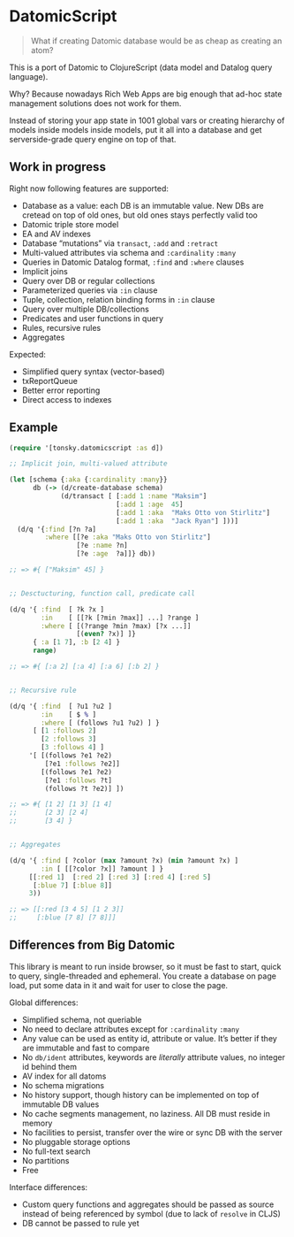 # DatomicScript

> What if creating Datomic database would be as cheap as creating an atom?

This is a port of Datomic to ClojureScript (data model and Datalog query language).

Why? Because nowadays Rich Web Apps are big enough that ad-hoc state management solutions does not work for them.

Instead of storing your app state in 1001 global vars or creating hierarchy of models inside models inside models, put it all into a database and get serverside-grade query engine on top of that.

## Work in progress

Right now following features are supported:

* Database as a value: each DB is an immutable value. New DBs are cretead on top of old ones, but old ones stays perfectly valid too
* Datomic triple store model
* EA and AV indexes
* Database “mutations” via `transact`, `:add` and `:retract`
* Multi-valued attributes via schema and `:cardinality` `:many`
* Queries in Datomic Datalog format, `:find` and `:where` clauses
* Implicit joins
* Query over DB or regular collections
* Parameterized queries via `:in` clause
* Tuple, collection, relation binding forms in `:in` clause
* Query over multiple DB/collections
* Predicates and user functions in query
* Rules, recursive rules
* Aggregates

Expected:

* Simplified query syntax (vector-based)
* txReportQueue
* Better error reporting
* Direct access to indexes

## Example

```clj
(require '[tonsky.datomicscript :as d])

;; Implicit join, multi-valued attribute

(let [schema {:aka {:cardinality :many}}
      db (-> (d/create-database schema)
             (d/transact [ [:add 1 :name "Maksim"]
                           [:add 1 :age  45]
                           [:add 1 :aka  "Maks Otto von Stirlitz"]
                           [:add 1 :aka  "Jack Ryan"] ]))]
  (d/q '{:find [?n ?a]
         :where [[?e :aka "Maks Otto von Stirlitz"]
                 [?e :name ?n]
                 [?e :age  ?a]]} db))

;; => #{ ["Maksim" 45] }


;; Desctucturing, function call, predicate call

(d/q '{ :find  [ ?k ?x ]
        :in    [ [[?k [?min ?max]] ...] ?range ]
        :where [ [(?range ?min ?max) [?x ...]]
                 [(even? ?x)] ]}
      { :a [1 7], :b [2 4] }
      range)

;; => #{ [:a 2] [:a 4] [:a 6] [:b 2] }


;; Recursive rule

(d/q '{ :find  [ ?u1 ?u2 ]
        :in    [ $ % ]
        :where [ (follows ?u1 ?u2) ] }
      [ [1 :follows 2]
        [2 :follows 3]
        [3 :follows 4] ]
     '[ [(follows ?e1 ?e2)
         [?e1 :follows ?e2]]
        [(follows ?e1 ?e2)
         [?e1 :follows ?t]
         (follows ?t ?e2)] ])

;; => #{ [1 2] [1 3] [1 4]
;;       [2 3] [2 4]
;;       [3 4] }


;; Aggregates

(d/q '{ :find [ ?color (max ?amount ?x) (min ?amount ?x) ]
        :in [ [[?color ?x]] ?amount ] }
     [[:red 1]  [:red 2] [:red 3] [:red 4] [:red 5]
      [:blue 7] [:blue 8]]
     3))

;; => [[:red [3 4 5] [1 2 3]]
;;     [:blue [7 8] [7 8]]]
```

## Differences from Big Datomic

This library is meant to run inside browser, so it must be fast to start, quick to query, single-threaded and ephemeral. You create a database on page load, put some data in it and wait for user to close the page.

Global differences:

* Simplified schema, not queriable
* No need to declare attributes except for `:cardinality` `:many`
* Any value can be used as entity id, attribute or value. It’s better if they are immutable and fast to compare
* No `db/ident` attributes, keywords are _literally_ attribute values, no integer id behind them
* AV index for all datoms
* No schema migrations
* No history support, though history can be implemented on top of immutable DB values
* No cache segments management, no laziness. All DB must reside in memory
* No facilities to persist, transfer over the wire or sync DB with the server
* No pluggable storage options
* No full-text search
* No partitions
* Free

Interface differences:

* Custom query functions and aggregates should be passed as source instead of being referenced by symbol (due to lack of `resolve` in CLJS)
* DB cannot be passed to rule yet
